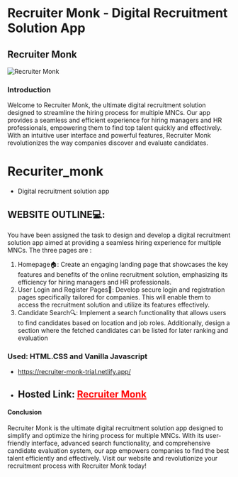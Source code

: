 # Recruiter Monk - Digital Recruitment Solution App
## Recruiter Monk

![Recruiter Monk](https://example.com/images/recruiter-monk.png)

### Introduction
Welcome to Recruiter Monk, the ultimate digital recruitment solution designed to streamline the hiring process for multiple MNCs. Our app provides a seamless and efficient experience for hiring managers and HR professionals, empowering them to find top talent quickly and effectively. With an intuitive user interface and powerful features, Recruiter Monk revolutionizes the way companies discover and evaluate candidates.


# Recuriter_monk

- Digital recruitment solution app

## WEBSITE OUTLINE💻:

You have been assigned the task to design and develop a digital recruitment solution app aimed
at providing a seamless hiring experience for multiple MNCs. The three pages are :

1. Homepage🏠: Create an engaging landing page that showcases the key features and benefits
   of the online recruitment solution, emphasizing its efficiency for hiring managers and HR
   professionals.
2. User Login and Register Pages👤:  Develop secure login and registration pages specifically
   tailored for companies. This will enable them to access the recruitment solution and
   utilize its features effectively.
3. Candidate Search🔍:  Implement a search functionality that allows users to find candidates
   based on location and job roles. Additionally, design a section where the fetched
   candidates can be listed for later ranking and evaluation

### Used: HTML.CSS and Vanilla Javascript

- https://recruiter-monk-trial.netlify.app/

- ## Hosted Link: <a style="color: red;" href="https://recruiter-monk-trial.netlify.app/">Recruiter Monk</a>

#### Conclusion
Recruiter Monk is the ultimate digital recruitment solution app designed to simplify and optimize the hiring process for multiple MNCs. With its user-friendly interface, advanced search functionality, and comprehensive candidate evaluation system, our app empowers companies to find the best talent efficiently and effectively. Visit our website and revolutionize your recruitment process with Recruiter Monk today!







